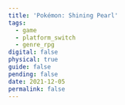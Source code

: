 ```yaml
---
title: 'Pokémon: Shining Pearl'
tags:
  - game
  - platform_switch
  - genre_rpg
digital: false
physical: true
guide: false
pending: false
date: 2021-12-05
permalink: false
---
```

